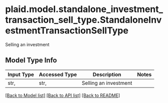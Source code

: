 # plaid.model.standalone_investment_transaction_sell_type.StandaloneInvestmentTransactionSellType

Selling an investment

## Model Type Info
Input Type | Accessed Type | Description | Notes
------------ | ------------- | ------------- | -------------
str,  | str,  | Selling an investment | 

[[Back to Model list]](../../README.md#documentation-for-models) [[Back to API list]](../../README.md#documentation-for-api-endpoints) [[Back to README]](../../README.md)

